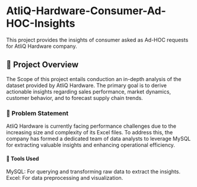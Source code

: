 # AtliQ-Hardware-Consumer-Ad-HOC-Insights
This project provides the insights of consumer asked as Ad-HOC requests for AtliQ Hardware company.

## 📌 Project Overview
The Scope of this project entails conduction an in-depth analysis of the dataset provided by AtliQ Hardware. The primary goal is to derive actionable insights regarding sales performance, market dynamics, customer behavior, and to forecast supply chain trends.

### 📌 Problem Statement
AtliQ Hardware is currently facing performance challenges due to the increasing size and complexity of its Excel files. To address this, the company has formed a dedicated team of data analysts to leverage MySQL for extracting valuable insights and enhancing operational efficiency.

#### 📌 Tools Used
MySQL: For querying and transforming raw data to extract the insights.
Excel: For data preprocessing and visualization.

